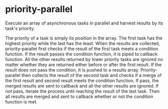 # priority-parallel
Execute an array of asynchronous tasks in parallel and harvest results by its task's priority. 

The priority of a task is simply its position in the array. The first task has the highest priority while the last has the least. When the results are collected, priority-parallel first checks if the result of the first task meets a condition function. If the result passes the condition function, it is piped to callback function. All the other results returned by lower priority tasks are ignored no matter whether they are returned either before or after the first result. If the result does not pass the condition, it is pushed to a results array. Priority-parallel then collects the result of the second task and checks if a merge of the first result and second result meets the condition function. If pass, the merged results are sent to callback and all the other results are ignored. If not pass, iterate the process until reaching the result of the last task. Then all results are merged and sent to callback whether or not the condition function is met.



